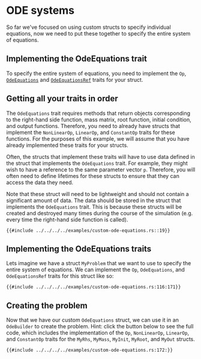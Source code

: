 # ODE systems

So far we've focused on using custom structs to specify individual equations, now we need to put these together to specify the entire system of equations. 

## Implementing the OdeEquations trait

To specify the entire system of equations, you need to implement the `Op`, [`OdeEquations`](https://docs.rs/diffsol/latest/diffsol/ode_solver/equations/trait.OdeEquations.html) 
and [`OdeEquationsRef`](https://docs.rs/diffsol/latest/diffsol/ode_solver/equations/trait.OdeEquationsRef.html) traits for your struct.

## Getting all your traits in order

The `OdeEquations` trait requires methods that return objects corresponding to the right-hand side function, mass matrix, root function, initial condition, and output functions.
Therefore, you need to already have structs that implement the `NonLinearOp`, `LinearOp`, and `ConstantOp` traits for these functions. For the purposes of this example, we will assume that
you have already implemented these traits for your structs. 

Often, the structs that implement these traits will have to use data defined in the struct that implements the `OdeEquations` trait. For example, they might wish to have a reference to the same parameter vector `p`. Therefore, you will often need to define lifetimes for these structs to ensure that they can access the data they need. 

Note that these struct will need to be lightweight and should not contain a significant amount of data. The data should be stored in the struct that implements the `OdeEquations` trait. This is because these structs will be created and destroyed many times during the course of the simulation (e.g. every time the right-hand side function is called).

```rust,ignore
{{#include ../../../../examples/custom-ode-equations.rs::19}}
```

## Implementing the OdeEquations traits

Lets imagine we have a struct `MyProblem` that we want to use to specify the entire system of equations. We can implement the `Op`, `OdeEquations`, and `OdeEquationsRef` traits for this struct like so:

```rust,ignore
{{#include ../../../../examples/custom-ode-equations.rs:116:171}}
```

## Creating the problem

Now that we have our custom `OdeEquations` struct, we can use it in an `OdeBuilder` to create the problem. Hint: click the button below to see the full code, which includes the implementation of the `Op`, `NonLinearOp`, `LinearOp`, and `ConstantOp` traits for the `MyRhs`, `MyMass`, `MyInit`, `MyRoot`, and `MyOut` structs.

```rust,ignore
{{#include ../../../../examples/custom-ode-equations.rs:172:}}
```
